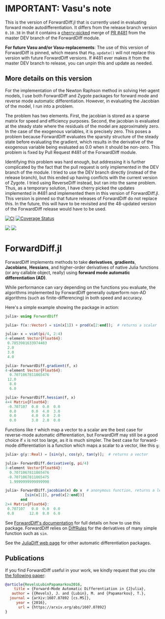 # IMPORTANT: Vasu's note
This is the version of ForwardDiff.jl that is currently used in evaluating forward mode autodifferentiation.
It differs from the release branch version `0.10.38` in that it contains a [cherry-picked](https://stackoverflow.com/questions/9339429/what-does-cherry-picking-a-commit-with-git-mean) merge of [PR #481](https://github.com/JuliaDiff/ForwardDiff.jl/pull/481) from the master DEV branch of the ForwardDiff module.

**For future Vasu and/or Vasu-replacements**: The use of this version of ForwardDiff is pinned, which means that `Pkg.update()` will not replace this version with future ForwardDiff versions.
If #481 ever makes it from the master DEV branch to release, you can unpin this and update as needed.

## More details on this version
For the implementation of the Newton Raphson method in solving Het-agent models, I use both ForwardDiff and Zygote packages for forward mode and reverse mode automatic differentiation. However, in evaluating the Jacobian of the model, I run into a problem.

The problem has two elements. First, the jacobian is stored as a sparse matrix for speed and efficiency purposes.
Second, the jacobian is evaluated at the steady state where the residuals of the model are approximately zero.
In the case of the exogenous variables, it is precisely zero.
This poses a problem because ForwardDiff evaluates the sparsity structure of the steady state before evaluating the gradient, which results in the derivative of the exogenous variable being evaluated as 0.0 when it should be non-zero.
This problem is fixed by Pull Request #481 of the ForwardDiff module.

Identifying this problem was hard enough, but addressing it is further complicated by the fact that the pull request is only implemented in the DEV branch of the module.
I tried to use the DEV branch directly (instead of the release branch), but this ended up having conflicts with the current version of Zygote.
I tried using ReverseDiff instead, but ran into the same problem.
Thus, as a temporary solution, I have cherry picked the updates implemented in #481 and implemented them in this version of ForwardDiff.jl.
This version is pinned so that future releases of ForwardDiff do not replace this.
In the future, this will have to be revisited and the 48-updated version of the ForwardDiff release would have to be used.



[![CI](https://github.com/JuliaDiff/ForwardDiff.jl/workflows/CI/badge.svg)](https://github.com/JuliaDiff/ForwardDiff.jl/actions/workflows/ci.yml)
[![Coverage Status](https://coveralls.io/repos/JuliaDiff/ForwardDiff.jl/badge.svg?branch=master&service=github)](https://coveralls.io/github/JuliaDiff/ForwardDiff.jl?branch=master)

[![](https://img.shields.io/badge/docs-stable-blue.svg)](https://juliadiff.org/ForwardDiff.jl/stable)
[![](https://img.shields.io/badge/docs-dev-blue.svg)](https://juliadiff.org/ForwardDiff.jl/dev)

# ForwardDiff.jl

ForwardDiff implements methods to take **derivatives**, **gradients**, **Jacobians**, **Hessians**, and higher-order derivatives of native Julia functions (or any callable object, really) using **forward mode automatic differentiation (AD)**.

While performance can vary depending on the functions you evaluate, the algorithms implemented by ForwardDiff generally outperform non-AD algorithms (such as finite-differencing) in both speed and accuracy.

Here's a simple example showing the package in action:

```julia
julia> using ForwardDiff

julia> f(x::Vector) = sin(x[1]) + prod(x[2:end]);  # returns a scalar

julia> x = vcat(pi/4, 2:4)
4-element Vector{Float64}:
 0.7853981633974483
 2.0
 3.0
 4.0

julia> ForwardDiff.gradient(f, x)
4-element Vector{Float64}:
  0.7071067811865476
 12.0
  8.0
  6.0

julia> ForwardDiff.hessian(f, x)
4×4 Matrix{Float64}:
 -0.707107  0.0  0.0  0.0
  0.0       0.0  4.0  3.0
  0.0       4.0  0.0  2.0
  0.0       3.0  2.0  0.0
```

Functions like `f` which map a vector to a scalar are the best case for reverse-mode automatic differentiation,
but ForwardDiff may still be a good choice if `x` is not too large, as it is much simpler.
The best case for forward-mode differentiation is a function which maps a scalar to a vector, like this `g`:

```julia
julia> g(y::Real) = [sin(y), cos(y), tan(y)];  # returns a vector

julia> ForwardDiff.derivative(g, pi/4)
3-element Vector{Float64}:
  0.7071067811865476
 -0.7071067811865475
  1.9999999999999998

julia> ForwardDiff.jacobian(x) do x  # anonymous function, returns a length-2 vector
         [sin(x[1]), prod(x[2:end])]
       end
2×4 Matrix{Float64}:
 0.707107   0.0  0.0  0.0
 0.0       12.0  8.0  6.0
```

See [ForwardDiff's documentation](https://juliadiff.org/ForwardDiff.jl/stable) for full details on how to use this package.
ForwardDiff relies on [DiffRules](https://github.com/JuliaDiff/DiffRules.jl) for the derivatives of many simple function such as `sin`.

See the [JuliaDiff web page](https://juliadiff.org) for other automatic differentiation packages.

## Publications

If you find ForwardDiff useful in your work, we kindly request that you cite [the following paper](https://arxiv.org/abs/1607.07892):

```bibtex
@article{RevelsLubinPapamarkou2016,
    title = {Forward-Mode Automatic Differentiation in {J}ulia},
   author = {{Revels}, J. and {Lubin}, M. and {Papamarkou}, T.},
  journal = {arXiv:1607.07892 [cs.MS]},
     year = {2016},
      url = {https://arxiv.org/abs/1607.07892}
}
```
